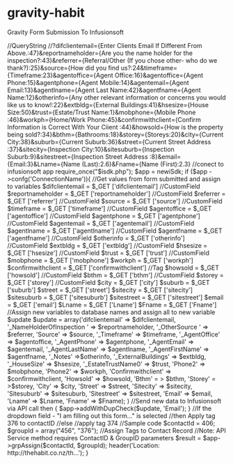gravity-habit
=============

Gravity Form Submission To Infusionsoft 

<?php>

//QueryString

//?difclientemail={Enter Clients Email If Different From Above.:47}&reportnameholder={Are you the name holder for the inspection?:43}&referrer={Referral/Other (If you chose other- who do we thank?):25}&source={How did you find us?:24&timeframe={Timeframe:23}&agentoffice={Agent Office:16}&agentoffice={Agent Phone:15}&agentphone={Agent Mobile:14}&agentemail={Agent Email:13}&agentlname={Agent Last Name:42}&agentfname={Agent Name:12}&otherinfo={Any other relevant information or concerns you would like us to know!:22}&extbldg={External Buildings:41}&hsesize={House Size:50}&trust={Estate/Trust Name:1}&mobphone={Mobile Phone :46}&workph={Home/Work Phone:45}&confirmwithclient={Confirm Information is Correct With Your Ciient :44}&howsold={How is the property being sold?:34}&bthm={Bathrooms:18}&storey={Storeys:20}&city={Current City:38}&suburb={Current Suburb:36}&street={Current Street Address :37}&sitecity={Inspection City:10}&sitesuburb={Inspection Suburb:9}&sitestreet={Inspection Street Address :8}&email={Email:3}&Lname={Name (Last):2.6}&Fname={Name (First):2.3}



//conect to infusionsoft app
require_once("$isdk.php");

$app = newiSdk;

if ($app ->confg('ConnectionName')){

//Get values from form submitted and assign to variables

$difclientemail = $_GET ['difclientemail'] //CustomField
$reportnameholder = $_GET ['reportnameholder'] //CustomField
$referrer = $_GET ['referrer'] //CustomField
$source = $_GET ['source'] //CustomField
$timeframe = $_GET ['timeframe'] //CustomField
$agentoffice = $_GET ['agentoffice'] //CustomField
$agentphone = $_GET ['agentphone'] //CustomField
$agentemail = $_GET ['agentemail'] //CustomField
$agentlname = $_GET ['agentlname'] //CustomField
$agentfname = $_GET ['agentfname'] //CustomField
$otherinfo = $_GET ['otherinfo'] //CustomField
$extbldg = $_GET ['extbldg'] //CustomField
$hsesize = $_GET ['hsesize'] //CustomField
$trust = $_GET ['trust'] //CustomField
$mobphone = $_GET ['mobphone'] 
$workph = $_GET ['workph']
$confirmwithclient = $_GET ['confirmwithclient'] //Tag
$howsold = $_GET ['howsold'] //CustomField
$bthm = $_GET ['bthm'] //CustomField
$storey = $_GET ['storey'] //CustomField
$city = $_GET ['city'] 
$suburb = $_GET ['suburb'] 
$street = $_GET ['street']
$sitecity = $_GET ['sitecity']
$sitesuburb = $_GET ['sitesuburb']
$sitestreet = $_GET ['sitestreet']
$email = $_GET ['email']
$Lname = $_GET ['Lname']
$Fname = $_GET ['Fname']

//Assign new variables to database names and assign all to new variable $update 
$update = array('difclientemail' => $difclientemail, '_NameHolderOfInspection ' => $reportnameholder, 
				'_OtherSource ' => $referrer, 'Source' => $source, '_Timeframe' => $timeframe,
			    '_AgentOffice' => $agentoffice, '_AgentPhone' => $agentphone, '_AgentEmail' => $agentemail,
			    '_AgentLastName' => $agentlname, '_AgentFirstName' => $agentfname, '_Notes' =>$otherinfo,
			    '_ExternalBuildings' => $extbldg, '_HouseSize' => $hsesize, '_EstateTrustName0' => $trust, 'Phone2' => $mobphone,
			    'Phone2' => $workph, 'Confirmwithclient' => $confirmwithclient, 'Howsold' => $howsold,
			    'Bthm' = > $bthm, 'Storey' = >$storey, 'City' => $city, 'Street' => $street, 'Sitecity' => $sitecity,
			    'Sitesuburb' => $sitesuburb, 'Sitestreet' => $sitestreet, 'Email' => $email, 'Lname' => $Lname, 'Fname' => $Fname);
			    )
//Send new data to Infusionsoft via API call
then {
$app->addWithDupCheck($update, 'Email');

}


//If the dropdown field - "I am filling out this form…" is selected
//then Apply tag 376 to contactID 
//else 
//apply tag 374

//Sample code
$contactId = 406;
$groupId = array("456", "376");

//Assign Tags to Contact Record
//Note: API Service method requires ContactID & GroupID parameters
$result = $app->grpAssign($contactId, $groupId);

header('Location: http://thehabit.co.nz/th...');


}
